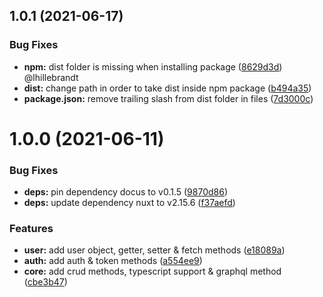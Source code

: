 ## 1.0.1 (2021-06-17)


### Bug Fixes

* **npm:** dist folder is missing when installing package ([8629d3d](https://github.com/Stun3R/strapi-sdk-js/commit/8629d3d85f399925f1697a5ab39881f47e1fe5fa)) @lhillebrandt
* **dist:** change path in order to take dist inside npm package ([b494a35](https://github.com/Stun3R/strapi-sdk-js/commit/b494a352cb5559a8e9a2e2e931ee30a67836ef82))
* **package.json:** remove trailing slash from dist folder in files ([7d3000c](https://github.com/Stun3R/strapi-sdk-js/commit/7d3000c15f63443d03971bc510cecf86ae530983))

# 1.0.0 (2021-06-11)


### Bug Fixes

* **deps:** pin dependency docus to v0.1.5 ([9870d86](https://github.com/Stun3R/strapi-sdk-js/commit/9870d8669457bd31bfb184dcafc2e90b6fd0ecba))
* **deps:** update dependency nuxt to v2.15.6 ([f37aefd](https://github.com/Stun3R/strapi-sdk-js/commit/f37aefdebbcc9fb6bea8628c5b10c8c706dbc287))


### Features

* **user:** add user object, getter, setter & fetch methods ([e18089a](https://github.com/Stun3R/strapi-sdk-js/commit/e18089ae31446eeaff49c6e8a01250bc5cbe14ac))
* **auth:** add auth & token methods ([a554ee9](https://github.com/Stun3R/strapi-sdk-js/commit/a554ee9930f3dc87e792afaba571e84143707528))
* **core:** add crud methods, typescript support & graphql method ([cbe3b47](https://github.com/Stun3R/strapi-sdk-js/commit/cbe3b475dcdf49e3d6a37d594de2c69db8e185f3))

